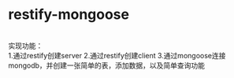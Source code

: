 # restify-mongoose

<br>实现功能：<br>
1.通过restify创建server
2.通过restify创建client
3.通过mongoose连接mongodb，并创建一张简单的表，添加数据，以及简单查询功能
